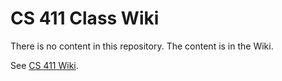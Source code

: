 # CS 411 Class Wiki

There is no content in this repository. The content is in the Wiki.

See [CS 411 Wiki](../../wiki).
